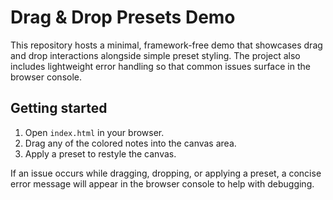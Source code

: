 # Drag & Drop Presets Demo

This repository hosts a minimal, framework-free demo that showcases drag and drop
interactions alongside simple preset styling. The project also includes
lightweight error handling so that common issues surface in the browser console.

## Getting started

1. Open `index.html` in your browser.
2. Drag any of the colored notes into the canvas area.
3. Apply a preset to restyle the canvas.

If an issue occurs while dragging, dropping, or applying a preset, a concise
error message will appear in the browser console to help with debugging.
